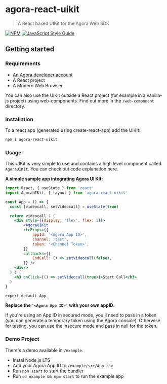 # agora-react-uikit

> A React based UIKit for the Agora Web SDK

[![NPM](https://img.shields.io/npm/v/agora-react-uikit.svg)](https://www.npmjs.com/package/agora-react-uikit) [![JavaScript Style Guide](https://img.shields.io/badge/code_style-standard-brightgreen.svg)](https://standardjs.com)

## Getting started

### Requirements
- [An Agora developer account](https://sso.agora.io/en/signup?utm_source=github&utm_repo=Agora-React-Web-UIKit)
- A React project
- A Modern Web Browser

You can also use the UIKit outside a React project (for example in a vanilla-js project) using web-components. Find out more in the `/web-component` directory.
### Installation
To a react app (generated using create-react-app) add the UIKit:

```bash
npm i agora-react-uikit
```

### Usage

This UIKit is very simple to use and contains a high level component called `AgoraUIKit`. You can check out code explanation here.

**A simple sample app integrating Agora UI Kit:**
```jsx
import React, { useState } from 'react'
import AgoraUIKit, { layout } from 'agora-react-uikit'

const App = () => {
  const [videocall, setVideocall] = useState(true)

  return videocall ? (
    <div style={{display: 'flex', flex: 1}}>
        <AgoraUIKit
        rtcProps={{
            appId: '<Agora App ID>',
            channel: 'test',
            token: '<Channel Token>',
        }}
        callbacks={{
            EndCall: () => setVideocall(false),
        }} />
    <div/>
  ) : (
    <h3 onClick={() => setVideocall(true)}>Start Call</h3>
  )   
}

export default App
```

**Replace the `'<Agora App ID>'` with your own appID**.

If you're using an App ID in secured mode, you'll need to pass in a token (you can generate a temporary token using the Agora console). Otherwise for testing, you can use the insecure mode and pass in null for the token.

### Demo Project
There's a demo available in `/example`.

- Instal Node.js LTS
- Add your Agora App ID to `/example/src/App.tsx`
- Run `npm start` to start the bundler
- Run `cd example && npm start` to run the example app
